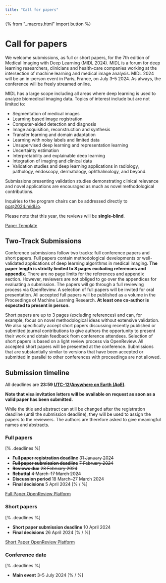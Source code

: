 ```yaml
---
title: "Call for papers"
---
```

{% from "_macros.html" import button %}
# Call for papers

We welcome submissions, as full or short papers, for the 7th edition of Medical Imaging with Deep Learning (MIDL 2024). MIDL is a forum for deep learning researchers, clinicians and health-care companies working at the intersection of machine learning and medical image analysis. MIDL 2024 will be an in-person event in Paris, France, on July 3–5 2024. As always, the conference will be freely streamed online.

MIDL has a large scope including all areas where deep learning is used to analyze biomedical imaging data. Topics of interest include but are not limited to:

* Segmentation of medical images
* Learning based image registration
* Computer-aided detection and diagnosis
* Image acquisition, reconstruction and synthesis
* Transfer learning and domain adaptation
* Learning with noisy labels and limited data
* Unsupervised deep learning and representation learning
* Uncertainty estimation
* Interpretability and explainable deep learning
* Integration of imaging and clinical data
* Validation studies and deep learning applications in radiology, pathology, endoscopy, dermatology, ophthalmology, and beyond.

Submissions presenting validation studies demonstrating clinical relevance and novel applications are encouraged as much as novel methodological contributions.

Inquiries to the program chairs can be addressed directly to [pc@2024.midl.io](mailto:pc@2024.midl.io).

Please note that this year, the reviews will be **single-blind**.

<p class="button">
  <a href="https://github.com/MIDL-Conference/MIDLLatexTemplate" target="_blank">Paper Template</a>
</p>

## Two-Track Submissions

Conference submissions follow two tracks: full conference papers and short papers.
Full papers contain methodological developments or well-validated applications of deep learning algorithms in medical imaging. **The paper length is strictly limited to 8 pages excluding references and appendix.** There are no page limits for the references and appendix section. However, reviewers are not obliged to go over the appendices for evaluating a submission. The papers will go through a full reviewing process via OpenReview. A selection of full papers will be invited for oral presentation. All accepted full papers will be published as a volume in the Proceedings of Machine Learning Research. **At least one co-author is expected to present in person.**

Short papers are up to 3 pages (excluding references) and can, for example, focus on novel methodological ideas without extensive validation. We also specifically accept short papers discussing recently published or submitted journal contributions to give authors the opportunity to present their work and obtain feedback from conference attendees. Selection of short papers is based on a light review process via OpenReview. All accepted short papers will be presented at the conference. Submissions that are substantially similar to versions that have been accepted or submitted in parallel to other conferences with proceedings are not allowed.

## Submission timeline

All deadlines are **23:59 [UTC-12](https://www.timeanddate.com/time/zones/aoe)/[Anywhere on Earth (AoE)](https://en.wikipedia.org/wiki/Anywhere_on_Earth)**.

**Note that visa invitation letters will be available on request as soon as a valid paper has been submitted.**

While the title and abstract can still be changed after the registration deadline (until the submission deadline), they will be used to assign the papers to the reviewers. The authors are therefore asked to give meaningful names and abstracts.

### Full papers
[% .deadlines %]
* **<s>Full paper registration deadline</s>** <s>31 January 2024</s>
* **<s>Full paper submission deadline</s>** <s>7 February 2024</s>
* **<s>Reviews due</s>** <s>28 February 2024</s>
* **<s>Rebuttal</s>** <s>4 March–17 March 2024</s>
* **Discussion period** 18 March–27 March 2024
* **Final decisions** 5 April 2024
[% / %]
<p class="button">
  <a href="https://openreview.net/group?id=MIDL.io/2024/Conference" target="_blank">Full Paper OpenReview Platform</a>
</p>

### Short papers
[% .deadlines %]
* **Short paper submission deadline** 10 April 2024
* **Final decisions** 26 April 2024
[% / %]
<p class="button">
  <a href="https://openreview.net/group?id=MIDL.io/2024/Short_Papers" target="_blank">Short Paper OpenReview Platform</a>
</p>

### Conference date
[% .deadlines %]
* **Main event** 3–5 July 2024
[% / %]
